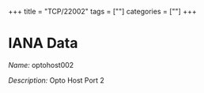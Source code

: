 +++
title = "TCP/22002"
tags = [""]
categories = [""]
+++

# IANA Data

_Name:_ optohost002

_Description:_ Opto Host Port 2

